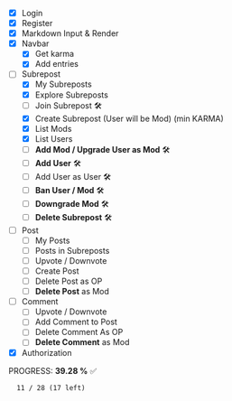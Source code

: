 - [x] Login
- [x] Register
- [x] Markdown Input & Render
- [x] Navbar
  - [x] Get karma
  - [x] Add entries
- [ ] Subrepost
  - [x] My Subreposts
  - [x] Explore Subreposts
  - [ ] Join Subrepost 🛠
  - [x] Create Subrepost (User will be Mod) (min KARMA)
  - [x] List Mods
  - [x] List Users
  - [ ] **Add Mod / Upgrade User as Mod** 🛠
  - [ ] **Add User** 🛠
  - [ ] Add User as User 🛠
  - [ ] **Ban User / Mod** 🛠
  - [ ] **Downgrade Mod** 🛠
  - [ ] **Delete Subrepost** 🛠
- [ ] Post
  - [ ] My Posts
  - [ ] Posts in Subreposts
  - [ ] Upvote / Downvote
  - [ ] Create Post
  - [ ] Delete Post as OP
  - [ ] **Delete Post** as Mod
- [ ] Comment
  - [ ] Upvote / Downvote
  - [ ] Add Comment to Post
  - [ ] Delete Comment As OP
  - [ ] **Delete Comment** as Mod
- [x] Authorization

PROGRESS: **39.28 %** ✅
```
  11 / 28 (17 left)
```
